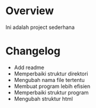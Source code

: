 # Overview
Ini adalah project sederhana

# Changelog
- Add readme
- Memperbaiki struktur direktori 
- Mengubah nama file tertentu
- Membuat program lebih efisien
- Memperbaiki struktur program
- Mengubah struktur html
